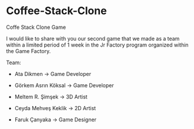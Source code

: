 # Coffee-Stack-Clone
 Coffe Stack Clone Game

I would like to share with you our second game that we made as a team within a limited period of 1 week in the Jr Factory program organized within the Game Factory.

Team:
- Ata Dikmen -> Game Developer

- Görkem Asrın Köksal -> Game Developer

- Meltem R. Şimşek -> 3D Artist

- Ceyda Mehveş Keklik -> 2D Artist

- Faruk Çanyaka -> Game Designer
